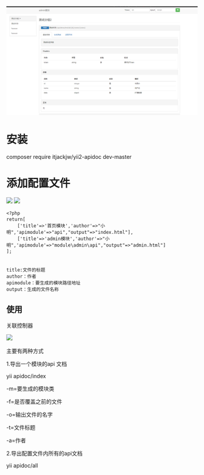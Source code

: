 

<img src="1557047052(1).jpg">




# 安装

composer require itjackjw/yii2-apidoc dev-master

# 添加配置文件


<img src="1.jpg">

<img src="2.jpg">

```
<?php
return[
    ['title'=>'首页模块','author'=>"小明",'apimodule'=>"api","output"=>"index.html"],
    ['title'=>'admin模块','author'=>"小明",'apimodule'=>"module\admin\api","output"=>"admin.html"]
];


title:文件的标题
author：作者
apimodule：要生成的模块路径地址
output：生成的文件名称

```



## 使用

关联控制器

<img src="3.jpg">


主要有两种方式

1.导出一个模块的api 文档

yii  apidoc/index   

-m=要生成的模块类

-f=是否覆盖之前的文件

-o=输出文件的名字

-t=文件标题

-a=作者



2.导出配置文件内所有的api文档

yii  apidoc/all
